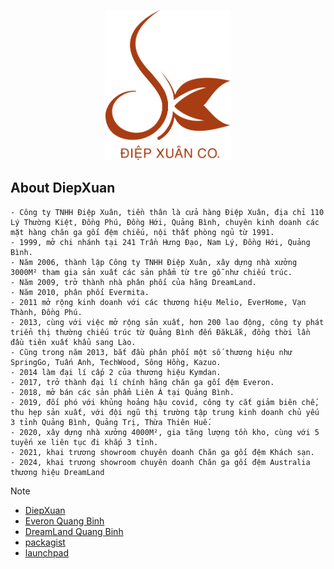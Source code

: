 
<p align="center">
  <a href="https://diepxuan.com" target="_blank">
    <img src="https://raw.githubusercontent.com/diepxuan/logo/main/icons/alt/MetallicBrown.svg" width="200">
  </a>
</p>

## About DiepXuan
```
- Công ty TNHH Điệp Xuân, tiền thân là cửa hàng Điệp Xuân, địa chỉ 110 Lý Thường Kiệt, Đồng Phú, Đồng Hới, Quảng Bình, chuyên kinh doanh các mặt hàng chăn ga gối đệm chiếu, nội thất phòng ngủ từ 1991.
- 1999, mở chi nhánh tại 241 Trần Hưng Đạo, Nam Lý, Đồng Hới, Quảng Bình.
- Năm 2006, thành lập Công ty TNHH Điệp Xuân, xây dựng nhà xưởng 3000M² tham gia sản xuất các sản phẩm từ tre gỗ như chiếu trúc.
- Năm 2009, trở thành nhà phân phối của hãng DreamLand.
- Năm 2010, phân phối Evermita.
- 2011 mở rộng kinh doanh với các thương hiệu Melio, EverHome, Vạn Thành, Đồng Phú.
- 2013, cùng với việc mở rộng sản xuất, hơn 200 lao động, công ty phát triển thị thường chiếu trúc từ Quảng Bình đến ĐăkLắk, đồng thời lần đầu tiên xuất khẩu sang Lào.
- Cũng trong năm 2013, bắt đầu phân phối một số thương hiệu như SpringGo, Tuấn Anh, TechWood, Sông Hồng, Kazuo.
- 2014 làm đại lí cấp 2 của thương hiệu Kymdan.
- 2017, trở thành đại lí chính hãng chăn ga gối đệm Everon.
- 2018, mở bán các sản phẩm Liên Á tại Quảng Bình.
- 2019, đối phó với khủng hoảng hậu covid, công ty cắt giảm biên chế, thu hẹp sản xuất, với đội ngũ thị trường tập trung kinh doanh chủ yếu 3 tỉnh Quảng Bình, Quảng Trị, Thừa Thiên Huế.
- 2020, xây dựng nhà xưởng 4000M², gia tăng lượng tồn kho, cùng với 5 tuyến xe liên tục đi khắp 3 tỉnh.
- 2021, khai trương showroom chuyên doanh Chăn ga gối đệm Khách sạn.
- 2024, khai trương showroom chuyên doanh Chăn ga gối đệm Australia thương hiệu DreamLand
```

> [!NOTE]
> - [DiepXuan](https://www.diepxuan.com)
> - [Everon Quang Binh](https://www.everonqb.com)
> - [DreamLand Quang Binh](https://www.dreamlandvn.com)
> - [packagist](https://packagist.org/packages/diepxuan/)
> - [launchpad](https://launchpad.net/~caothu91/+archive/ubuntu/ppa)
